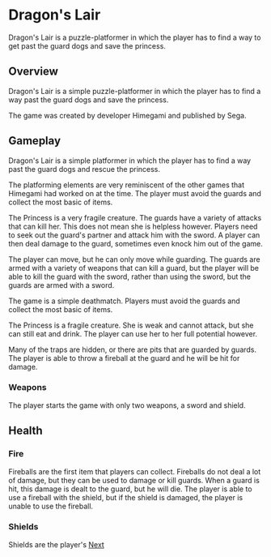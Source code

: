 # Dragon's Lair

Dragon's Lair is a puzzle-platformer in which the player has to find a way to get past the guard dogs and save the princess.

## Overview

Dragon's Lair is a simple puzzle-platformer in which the player has to find a way past the guard dogs and save the princess.

The game was created by developer Himegami and published by Sega.

## Gameplay

Dragon's Lair is a simple platformer in which the player has to find a way past the guard dogs and rescue the princess.

The platforming elements are very reminiscent of the other games that Himegami had worked on at the time. The player must avoid the guards and collect the most basic of items.

The Princess is a very fragile creature. The guards have a variety of attacks that can kill her. This does not mean she is helpless however. Players need to seek out the guard's partner and attack him with the sword. A player can then deal damage to the guard, sometimes even knock him out of the game.

The player can move, but he can only move while guarding. The guards are armed with a variety of weapons that can kill a guard, but the player will be able to kill the guard with the sword, rather than using the sword, but the guards are armed with a sword.

The game is a simple deathmatch. Players must avoid the guards and collect the most basic of items.

The Princess is a fragile creature. She is weak and cannot attack, but she can still eat and drink. The player can use her to her full potential however.

Many of the traps are hidden, or there are pits that are guarded by guards. The player is able to throw a fireball at the guard and he will be hit for damage.

### Weapons

The player starts the game with only two weapons, a sword and shield.

## Health

### Fire

Fireballs are the first item that players can collect. Fireballs do not deal a lot of damage, but they can be used to damage or kill guards. When a guard is hit, this damage is dealt to the guard, but he will die. The player is able to use a fireball with the shield, but if the shield is damaged, the player is unable to use the fireball.

### Shields

Shields are the player's
[Next](290.md)